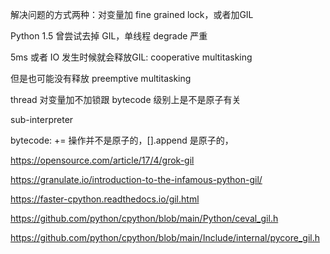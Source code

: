 解决问题的方式两种：对变量加 fine grained lock，或者加GIL

Python 1.5 曾尝试去掉 GIL，单线程 degrade 严重

5ms 或者 IO 发生时候就会释放GIL: cooperative multitasking

但是也可能没有释放 preemptive multitasking

thread 对变量加不加锁跟 bytecode 级别上是不是原子有关

sub-interpreter

bytecode: += 操作并不是原子的，[].append 是原子的，



https://opensource.com/article/17/4/grok-gil

https://granulate.io/introduction-to-the-infamous-python-gil/

https://faster-cpython.readthedocs.io/gil.html

https://github.com/python/cpython/blob/main/Python/ceval_gil.h

https://github.com/python/cpython/blob/main/Include/internal/pycore_gil.h